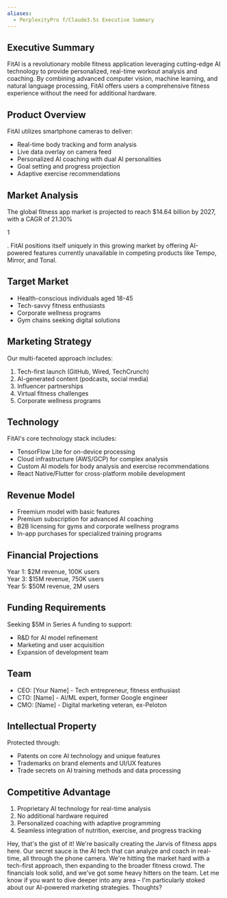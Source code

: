 ```yaml
---
aliases:
  - PerplexityPro f/Claude3.5s Executive Summary
---
```

## Executive Summary

FitAI is a revolutionary mobile fitness application leveraging cutting-edge AI technology to provide personalized, real-time workout analysis and coaching. By combining advanced computer vision, machine learning, and natural language processing, FitAI offers users a comprehensive fitness experience without the need for additional hardware.

## Product Overview

FitAI utilizes smartphone cameras to deliver:

- Real-time body tracking and form analysis
- Live data overlay on camera feed
- Personalized AI coaching with dual AI personalities
- Goal setting and progress projection
- Adaptive exercise recommendations

## Market Analysis

The global fitness app market is projected to reach $14.64 billion by 2027, with a CAGR of 21.30%

1

. FitAI positions itself uniquely in this growing market by offering AI-powered features currently unavailable in competing products like Tempo, Mirror, and Tonal.

## Target Market

- Health-conscious individuals aged 18-45
- Tech-savvy fitness enthusiasts
- Corporate wellness programs
- Gym chains seeking digital solutions

## Marketing Strategy

Our multi-faceted approach includes:

1. Tech-first launch (GitHub, Wired, TechCrunch)
2. AI-generated content (podcasts, social media)
3. Influencer partnerships
4. Virtual fitness challenges
5. Corporate wellness programs

## Technology

FitAI's core technology stack includes:

- TensorFlow Lite for on-device processing
- Cloud infrastructure (AWS/GCP) for complex analysis
- Custom AI models for body analysis and exercise recommendations
- React Native/Flutter for cross-platform mobile development

## Revenue Model

- Freemium model with basic features
- Premium subscription for advanced AI coaching
- B2B licensing for gyms and corporate wellness programs
- In-app purchases for specialized training programs

## Financial Projections

Year 1: $2M revenue, 100K users  
Year 3: $15M revenue, 750K users  
Year 5: $50M revenue, 2M users

## Funding Requirements

Seeking $5M in Series A funding to support:

- R&D for AI model refinement
- Marketing and user acquisition
- Expansion of development team

## Team

- CEO: [Your Name] - Tech entrepreneur, fitness enthusiast
- CTO: [Name] - AI/ML expert, former Google engineer
- CMO: [Name] - Digital marketing veteran, ex-Peloton

## Intellectual Property

Protected through:

- Patents on core AI technology and unique features
- Trademarks on brand elements and UI/UX features
- Trade secrets on AI training methods and data processing

## Competitive Advantage

1. Proprietary AI technology for real-time analysis
2. No additional hardware required
3. Personalized coaching with adaptive programming
4. Seamless integration of nutrition, exercise, and progress tracking

Hey, that's the gist of it! We're basically creating the Jarvis of fitness apps here. Our secret sauce is the AI tech that can analyze and coach in real-time, all through the phone camera. We're hitting the market hard with a tech-first approach, then expanding to the broader fitness crowd. The financials look solid, and we've got some heavy hitters on the team. Let me know if you want to dive deeper into any area – I'm particularly stoked about our AI-powered marketing strategies. Thoughts?